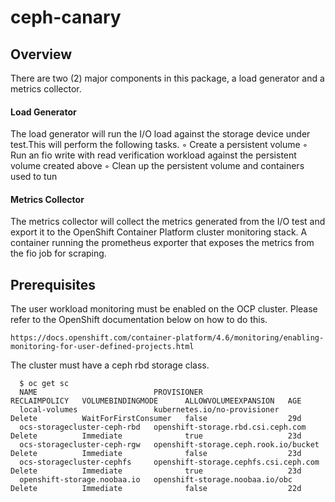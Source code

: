 # ceph-canary

## Overview
There are two (2) major components in this package, a load generator and a metrics collector.

#### Load Generator
  The load generator will run the I/O load against the storage device under test.This will perform the following tasks.
  ◦ Create a persistent volume 
  ◦ Run an fio write with read verification workload against the persistent volume created above
  ◦ Clean up the persistent volume and containers used to tun

#### Metrics Collector
   The metrics collector will collect the metrics generated from the I/O test and export it to the OpenShift Container Platform cluster monitoring stack.
   A container running the prometheus exporter that exposes the metrics from the fio job for scraping.

## Prerequisites
  The user workload monitoring must be enabled on the OCP cluster. Please refer to the OpenShift documentation below on how to do this. 

    https://docs.openshift.com/container-platform/4.6/monitoring/enabling-monitoring-for-user-defined-projects.html
 
  The cluster must have a ceph rbd storage class.
 
      $ oc get sc
      NAME                          PROVISIONER                             RECLAIMPOLICY   VOLUMEBINDINGMODE      ALLOWVOLUMEEXPANSION   AGE
      local-volumes                 kubernetes.io/no-provisioner            Delete          WaitForFirstConsumer   false                  29d
      ocs-storagecluster-ceph-rbd   openshift-storage.rbd.csi.ceph.com      Delete          Immediate              true                   23d
      ocs-storagecluster-ceph-rgw   openshift-storage.ceph.rook.io/bucket   Delete          Immediate              false                  23d
      ocs-storagecluster-cephfs     openshift-storage.cephfs.csi.ceph.com   Delete          Immediate              true                   23d
      openshift-storage.noobaa.io   openshift-storage.noobaa.io/obc         Delete          Immediate              false                  22d
